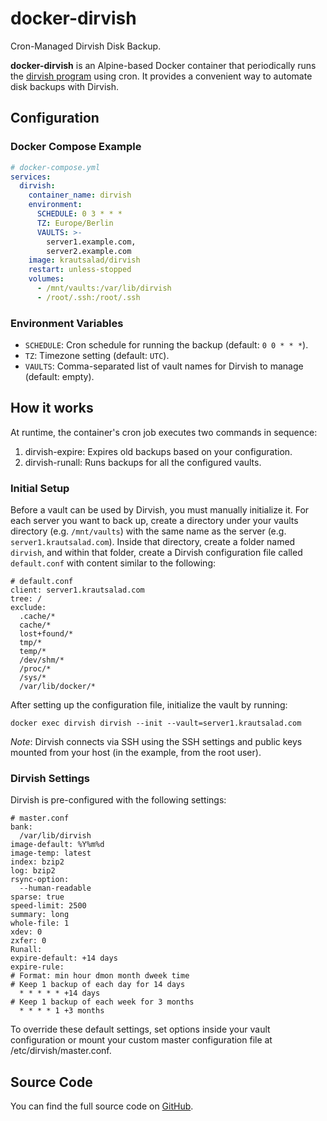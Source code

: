 # docker-dirvish

Cron-Managed Dirvish Disk Backup.

**docker-dirvish** is an Alpine-based Docker container that periodically runs the [dirvish program](https://dirvish.org/) using cron. It provides a convenient way to automate disk backups with Dirvish.

## Configuration

### Docker Compose Example

```yaml
# docker-compose.yml
services:
  dirvish:
    container_name: dirvish
    environment:
      SCHEDULE: 0 3 * * *
      TZ: Europe/Berlin
      VAULTS: >-
        server1.example.com,
        server2.example.com
    image: krautsalad/dirvish
    restart: unless-stopped
    volumes:
      - /mnt/vaults:/var/lib/dirvish
      - /root/.ssh:/root/.ssh
```

### Environment Variables

- `SCHEDULE`: Cron schedule for running the backup (default: `0 0 * * *`).
- `TZ`: Timezone setting (default: `UTC`).
- `VAULTS`: Comma-separated list of vault names for Dirvish to manage (default: empty).

## How it works

At runtime, the container's cron job executes two commands in sequence:

1. dirvish-expire: Expires old backups based on your configuration.
2. dirvish-runall: Runs backups for all the configured vaults.

### Initial Setup

Before a vault can be used by Dirvish, you must manually initialize it. For each server you want to back up, create a directory under your vaults directory (e.g. `/mnt/vaults`) with the same name as the server (e.g. `server1.krautsalad.com`). Inside that directory, create a folder named `dirvish`, and within that folder, create a Dirvish configuration file called `default.conf` with content similar to the following:

```text
# default.conf
client: server1.krautsalad.com
tree: /
exclude:
  .cache/*
  cache/*
  lost+found/*
  tmp/*
  temp/*
  /dev/shm/*
  /proc/*
  /sys/*
  /var/lib/docker/*
```

After setting up the configuration file, initialize the vault by running:

```shell
docker exec dirvish dirvish --init --vault=server1.krautsalad.com
```

*Note*: Dirvish connects via SSH using the SSH settings and public keys mounted from your host (in the example, from the root user).

### Dirvish Settings

Dirvish is pre-configured with the following settings:

```text
# master.conf
bank:
  /var/lib/dirvish
image-default: %Y%m%d
image-temp: latest
index: bzip2
log: bzip2
rsync-option:
  --human-readable
sparse: true
speed-limit: 2500
summary: long
whole-file: 1
xdev: 0
zxfer: 0
Runall:
expire-default: +14 days
expire-rule:
# Format: min hour dmon month dweek time
# Keep 1 backup of each day for 14 days
  * * * * * +14 days
# Keep 1 backup of each week for 3 months
  * * * * 1 +3 months
```

To override these default settings, set options inside your vault configuration or mount your custom master configuration file at /etc/dirvish/master.conf.

## Source Code

You can find the full source code on [GitHub](https://github.com/krautsalad/docker-dirvish).
